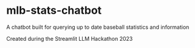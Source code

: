 # mlb-stats-chatbot
A chatbot built for querying up to date baseball statistics and information

Created during the Streamlit LLM Hackathon 2023
